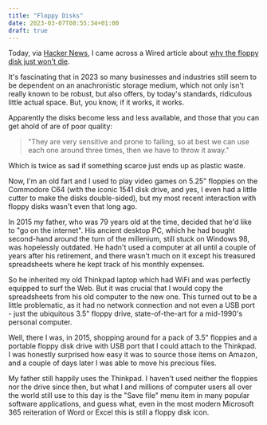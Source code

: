 ```yaml
---
title: "Floppy Disks"
date: 2023-03-07T08:55:34+01:00
draft: true
---
```

Today, via [Hacker News](https://news.ycombinator.com/item?id=35040547),
I came across a Wired article about [why the floppy disk just won't
die](https://www.wired.com/story/why-the-floppy-disk-just-wont-die/).

It's fascinating that in 2023 so many businesses and industries still
seem to be dependent on an anachronistic storage medium, which not only
isn't really known to be robust, but also offers, by today's standards,
ridiculous little actual space.  But, you know, if it works, it works.

Apparently the disks become less and less available, and those that you
can get ahold of are of poor quality:
> "They are very sensitive and prone to failing, so at best we can use
> each one around three times, then we have to throw it away."

Which is twice as sad if something scarce just ends up as plastic waste.

Now, I'm an old fart and I used to play video games on 5.25" floppies on
the Commodore C64 (with the iconic 1541 disk drive, and yes, I even had
a little cutter to make the disks double-sided), but my most recent
interaction with floppy disks wasn't even that long ago.

In 2015 my father, who was 79 years old at the time, decided that he'd
like to "go on the internet".  His ancient desktop PC, which he had
bought second-hand around the turn of the millenium, still stuck on
Windows 98, was hopelessly outdated.  He hadn't used a computer at all
until a couple of years after his retirement, and there wasn't much on it
except his treasured spreadsheets where he kept track of his monthly
expenses.

So he inherited my old Thinkpad laptop which had WiFi and was perfectly
equipped to surf the Web.  But it was crucial that I would copy the
spreadsheets from his old computer to the new one.  This turned out to
be a little problematic, as it had no network connection and not even a
USB port - just the ubiquitous 3.5" floppy drive, state-of-the-art for a
mid-1990's personal computer.

Well, there I was, in 2015, shopping around for a pack of 3.5" floppies
and a portable floppy disk drive with USB port that I could attach to
the Thinkpad.  I was honestly surprised how easy it was to source those
items on Amazon, and a couple of days later I was able to move his
precious files.

My father still happily uses the Thinkpad.  I haven't used neither
the floppies nor the drive since then, but what I and millions of
computer users all over the world still use to this day is the "Save
file" menu item in many popular software applications, and guess what,
even in the most modern Microsoft 365 reiteration of Word or Excel this
is still a floppy disk icon.

